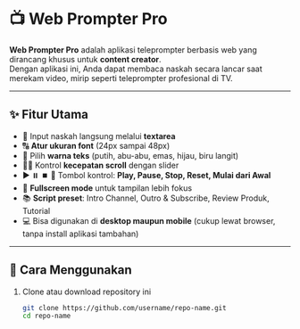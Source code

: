 # 📺 Web Prompter Pro

**Web Prompter Pro** adalah aplikasi teleprompter berbasis web yang dirancang khusus untuk **content creator**.  
Dengan aplikasi ini, Anda dapat membaca naskah secara lancar saat merekam video, mirip seperti teleprompter profesional di TV.

---

## ✨ Fitur Utama
- 📝 Input naskah langsung melalui **textarea**  
- 🔠 **Atur ukuran font** (24px sampai 48px)  
- 🎨 Pilih **warna teks** (putih, abu-abu, emas, hijau, biru langit)  
- 🐌🚀 Kontrol **kecepatan scroll** dengan slider  
- ▶️ ⏸️ ⏹️ 🔄 Tombol kontrol: **Play, Pause, Stop, Reset, Mulai dari Awal**  
- 🔳 **Fullscreen mode** untuk tampilan lebih fokus  
- 📚 **Script preset**: Intro Channel, Outro & Subscribe, Review Produk, Tutorial  
- 💻 Bisa digunakan di **desktop maupun mobile** (cukup lewat browser, tanpa install aplikasi tambahan)

---

## 🚀 Cara Menggunakan
1. Clone atau download repository ini
   ```bash
   git clone https://github.com/username/repo-name.git
   cd repo-name
